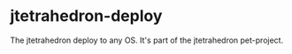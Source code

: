 # jtetrahedron-deploy
The jtetrahedron deploy to any OS. It's part of the jtetrahedron pet-project.
